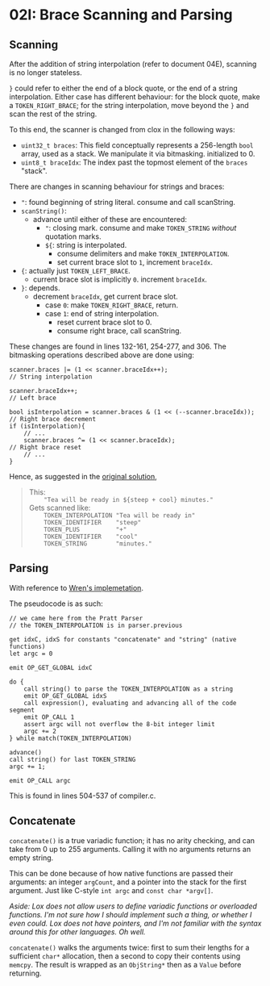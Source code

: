 # 02I: Brace Scanning and Parsing

## Scanning

After the addition of string interpolation (refer to document 04E), scanning is no longer stateless.

`}` could refer to either the end of a block quote, or the end of a string interpolation. Either case has different behaviour: for the block quote, make a `TOKEN_RIGHT_BRACE`; for the string interpolation, move beyond the `}` and scan the rest of the string.

To this end, the scanner is changed from clox in the following ways:
- `uint32_t braces`: This field conceptually represents a 256-length `bool` array, used as a stack. We manipulate it via bitmasking. initialized to 0.
- `uint8_t braceIdx`: The index past the topmost element of the `braces` "stack".

There are changes in scanning behaviour for strings and braces:  
- `"`: found beginning of string literal. consume and call scanString.
- `scanString()`:
  - advance until either of these are encountered:
    - `"`: closing mark. consume and make `TOKEN_STRING` *without* quotation marks.
    - `${`: string is interpolated. 
      - consume delimiters and make `TOKEN_INTERPOLATION`.
      - set current brace slot to `1`, increment `braceIdx`.
- `{`: actually just `TOKEN_LEFT_BRACE`.
  - current brace slot is implicitly `0`. increment `braceIdx`.
- `}`: depends.
  - decrement `braceIdx`, get current brace slot.
    - case `0`: make `TOKEN_RIGHT_BRACE`, return.
    - case `1`: end of string interpolation.
      - reset current brace slot to 0.
      - consume right brace, call scanString.

These changes are found in lines 132-161, 254-277, and 306. The bitmasking operations described above are done using:

```
scanner.braces |= (1 << scanner.braceIdx++);                             // String interpolation

scanner.braceIdx++;                                                      // Left brace

bool isInterpolation = scanner.braces & (1 << (--scanner.braceIdx));     // Right brace decrement
if (isInterpolation){
    // ...
    scanner.braces ^= (1 << scanner.braceIdx);                           // Right brace reset
    // ...
}
```

Hence, as suggested in the [original solution](https://github.com/munificent/craftinginterpreters/blob/master/note/answers/chapter16_scanning.md),

<blockquote>
This:
<code>
    "Tea will be ready in ${steep + cool} minutes."
</code>
Gets scanned like:
<code>
    TOKEN_INTERPOLATION "Tea will be ready in"
    TOKEN_IDENTIFIER    "steep"
    TOKEN_PLUS          "+"
    TOKEN_IDENTIFIER    "cool"
    TOKEN_STRING        "minutes."
</code>
</blockquote>

## Parsing

With reference to [Wren's implemetation](https://github.com/wren-lang/wren/blob/77aeb12ab8cff432dcc0e0c511d0f30366650f15/src/vm/wren_compiler.c#L2436).

The pseudocode is as such:

```
// we came here from the Pratt Parser
// the TOKEN_INTERPOLATION is in parser.previous

get idxC, idxS for constants "concatenate" and "string" (native functions)
let argc = 0

emit OP_GET_GLOBAL idxC

do {
    call string() to parse the TOKEN_INTERPOLATION as a string
    emit OP_GET_GLOBAL idxS
    call expression(), evaluating and advancing all of the code segment
    emit OP_CALL 1
    assert argc will not overflow the 8-bit integer limit
    argc += 2
} while match(TOKEN_INTERPOLATION)

advance()
call string() for last TOKEN_STRING
argc += 1;

emit OP_CALL argc
```

This is found in lines 504-537 of compiler.c.

## Concatenate

`concatenate()` is a true variadic function; it has no arity checking, and can take from 0 up to 255 arguments. Calling it with no arguments returns an empty string.

This can be done because of how native functions are passed their arguments: an integer `argCount`, and a pointer into the stack for the first argument. Just like C-style `int argc` and `const char *argv[]`.

*Aside: Lox does not allow users to define variadic functions or overloaded functions. I'm not sure how I should implement such a thing, or whether I even could. Lox does not have pointers, and I'm not familiar with the syntax around this for other languages. Oh well.*

`concatenate()` walks the arguments twice: first to sum their lengths for a sufficient `char*` allocation, then a second to copy their contents using `memcpy`. The result is wrapped as an `ObjString*` then as a `Value` before returning.